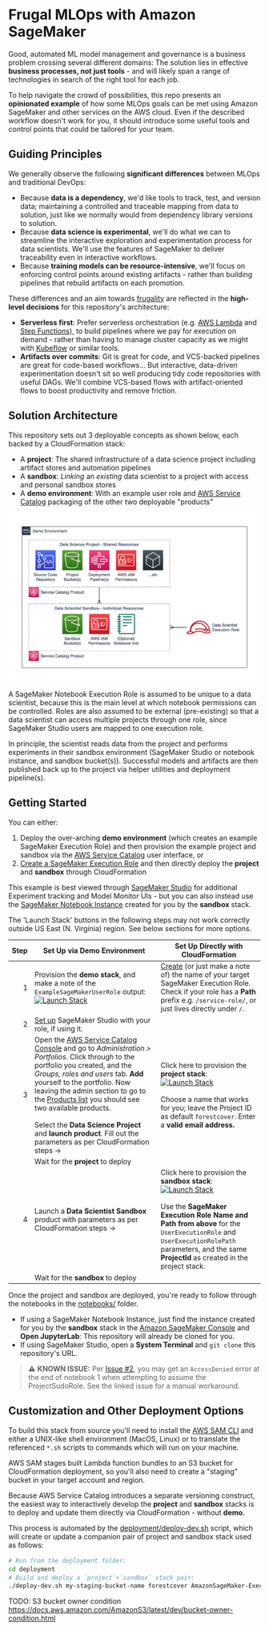 # Frugal MLOps with Amazon SageMaker

Good, automated ML model management and governance is a business problem crossing several different domains: The solution lies in effective **business processes, not just tools** - and will likely span a range of technologies in search of the right tool for each job.

To help navigate the crowd of possibilities, this repo presents an **opinionated example** of how some MLOps goals can be met using Amazon SageMaker and other services on the AWS cloud. Even if the described workflow doesn't work for you, it should introduce some useful tools and control points that could be tailored for your team.


## Guiding Principles

We generally observe the following **significant differences** between MLOps and traditional DevOps:

- Because **data is a dependency**, we'd like tools to track, test, and version data; maintaining a controlled and traceable mapping from data to solution, just like we normally would from dependency library versions to solution.
- Because **data science is experimental**, we'll do what we can to streamline the interactive exploration and experimentation process for data scientists. We'll use the features of SageMaker to deliver traceability even in interactive workflows.
- Because **training models can be resource-intensive**, we'll focus on enforcing control points around existing artifacts - rather than building pipelines that rebuild artifacts on each promotion.

These differences and an aim towards [frugality](https://en.wiktionary.org/wiki/frugality) are reflected in the **high-level decisions** for this repository's architecture:

- **Serverless first**: Prefer serverless orchestration (e.g. [AWS Lambda](https://aws.amazon.com/lambda/) and [Step Functions](https://aws.amazon.com/step-functions/)), to build pipelines where we pay for execution on demand - rather than having to manage cluster capacity as we might with [Kubeflow](https://www.kubeflow.org/) or similar tools.
- **Artifacts over commits**: Git is great for code, and VCS-backed pipelines are great for code-based workflows... But interactive, data-driven experimentation doesn't sit so well producing tidy code repositories with useful DAGs. We'll combine VCS-based flows with artifact-oriented flows to boost productivity and remove friction.

## Solution Architecture

This repository sets out 3 deployable concepts as shown below, each backed by a CloudFormation stack:

- A **project**: The shared infrastructure of a data science project including artifact stores and automation pipelines
- A **sandbox**: *Linking* an *existing* data scientist to a project with access and personal sandbox stores
- A **demo environment**: With an example user role and [AWS Service Catalog](https://aws.amazon.com/servicecatalog/) packaging of the other two deployable "products"

![Environment, Project and Sandbox Overview](img/architecture-overview.png)

A SageMaker Notebook Execution Role is assumed to be unique to a data scientist, because this is the main level at which notebook permissions can be controlled. Roles are also assumed to be external (pre-existing) so that a data scientist can access multiple projects through one role, since SageMaker Studio users are mapped to one execution role.

In principle, the scientist reads data from the project and performs experiments in their sandbox environment (SageMaker Studio or notebook instance, and sandbox bucket(s)). Successful models and artifacts are then published back up to the project via helper utilities and deployment pipeline(s).


## Getting Started

You can either:

1. Deploy the over-arching **demo environment** (which creates an example SageMaker Execution Role) and then provision the example project and sandbox via the [AWS Service Catalog](https://aws.amazon.com/servicecatalog/) user interface, or
2. [Create a SageMaker Execution Role](https://docs.aws.amazon.com/glue/latest/dg/create-an-iam-role-sagemaker-notebook.html) and then directly deploy the **project** and **sandbox** through CloudFormation

This example is best viewed through [SageMaker Studio](https://docs.aws.amazon.com/sagemaker/latest/dg/gs-studio.html) for additional Experiment tracking and Model Monitor UIs - but you can also instead use the [SageMaker Notebook Instance](https://docs.aws.amazon.com/sagemaker/latest/dg/nbi.html) created for you by the **sandbox** stack.

The 'Launch Stack' buttons in the following steps may not work correctly outside US East (N. Virginia) region. See below sections for more options.

| Step | Set Up via Demo Environment | Set Up Directly with CloudFormation |
|-----:|------------------------------|-------------------------------------|
|    1 | Provision the **demo stack**, and make a note of the `ExampleSageMakerUserRole` output:<br/>[![Launch Stack](https://s3.amazonaws.com/cloudformation-examples/cloudformation-launch-stack.png)](https://us-east-1.console.aws.amazon.com/cloudformation/home#/stacks/new?stackName=mlopsdemo&templateURL=https://public-frugal-mlops-us-east-1.s3.amazonaws.com/demo.yaml) | [Create](https://docs.aws.amazon.com/glue/latest/dg/create-an-iam-role-sagemaker-notebook.html) (or just make a note of) the name of your target SageMaker Execution Role. Check if your role has a **Path** prefix e.g. `/service-role/`, or just lives directly under `/`. |
|    2 | [Set up](https://docs.aws.amazon.com/sagemaker/latest/dg/gs-studio-onboard.html) SageMaker Studio with your role, if using it.
|    3 | Open the [AWS Service Catalog Console](https://console.aws.amazon.com/servicecatalog/home) and go to *Administration > Portfolios*. Click through to the portfolio you created, and the *Groups, roles and users* tab. **Add** yourself to the portfolio. Now leaving the admin section to go to the [Products list](https://console.aws.amazon.com/servicecatalog/home?#/products) you should see two available products.<br/><br/>Select the **Data Science Project** and **launch product**. Fill out the parameters as per CloudFormation steps -> | Click here to provision the **project stack**: <br/>[![Launch Stack](https://s3.amazonaws.com/cloudformation-examples/cloudformation-launch-stack.png)](https://us-east-1.console.aws.amazon.com/cloudformation/home#/stacks/new?stackName=mlopsproject&templateURL=https://public-frugal-mlops-us-east-1.s3.amazonaws.com/project.yaml)<br/><br/>Choose a name that works for you; leave the Project ID as default `forestcover`. Enter a **valid email address.** |
|      | Wait for the **project** to deploy
|    4 | Launch a **Data Scientist Sandbox** product with parameters as per CloudFormation steps -> | Click here to provision the **sandbox stack**: <br/>[![Launch Stack](https://s3.amazonaws.com/cloudformation-examples/cloudformation-launch-stack.png)](https://us-east-1.console.aws.amazon.com/cloudformation/home#/stacks/new?stackName=mlopssandbox&templateURL=https://public-frugal-mlops-us-east-1.s3.amazonaws.com/sandbox.yaml)<br/><br/>Use the **SageMaker Execution Role Name and Path from above** for the `UserExecutionRole` and `UserExecutionRolePath` parameters, and the same **ProjectId** as created in the project stack. |
|      | Wait for the **sandbox** to deploy | |

Once the project and sandbox are deployed, you're ready to follow through the notebooks in the [notebooks/](notebooks) folder.

- If using a SageMaker Notebook Instance, just find the instance created for you by the **sandbox** stack in the [Amazon SageMaker Console](https://console.aws.amazon.com/sagemaker/home?#/notebook-instances) and **Open JupyterLab**: This repository will already be cloned for you.
- If using SageMaker Studio, open a **System Terminal** and `git clone` this repository's URL.

> ⚠️ **KNOWN ISSUE:** Per [Issue #2](https://github.com/apac-ml-tfc/frugal-mlops/issues/2), you may get an `AccessDenied` error at the end of notebook 1 when attempting to assume the ProjectSudoRole. See the linked issue for a manual workaround.


## Customization and Other Deployment Options

To build this stack from source you'll need to install the [AWS SAM CLI](https://docs.aws.amazon.com/serverless-application-model/latest/developerguide/serverless-sam-cli-install.html) and either a UNIX-like shell environment (MacOS, Linux) or to translate the referenced `*.sh` scripts to commands which will run on your machine.

AWS SAM stages built Lambda function bundles to an S3 bucket for CloudFormation deployment, so you'll also need to create a "staging" bucket in your target account and region.

Because AWS Service Catalog introduces a separate versioning construct, the easiest way to interactively develop the **project** and **sandbox** stacks is to deploy and update them directly via CloudFormation - without **demo**.

This process is automated by the [deployment/deploy-dev.sh](deployment/deploy-dev.sh) script, which will create or update a companion pair of project and sandbox stack used as follows:

```sh
# Run from the deployment folder:
cd deployment
# Build and deploy a `project`+`sandbox` stack pair:
./deploy-dev.sh my-staging-bucket-name forestcover AmazonSageMaker-ExecutionRole-XYZ myemail@example.com
```

TODO: S3 bucket owner condition https://docs.aws.amazon.com/AmazonS3/latest/dev/bucket-owner-condition.html
